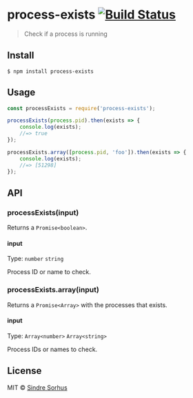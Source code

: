 # process-exists [![Build Status](https://travis-ci.org/sindresorhus/process-exists.svg?branch=master)](https://travis-ci.org/sindresorhus/process-exists)

> Check if a process is running


## Install

```
$ npm install process-exists
```


## Usage

```js
const processExists = require('process-exists');

processExists(process.pid).then(exists => {
	console.log(exists);
	//=> true
});

processExists.array([process.pid, 'foo']).then(exists => {
	console.log(exists);
	//=> [51298]
});
```


## API

### processExists(input)

Returns a `Promise<boolean>`.

#### input

Type: `number` `string`

Process ID or name to check.

### processExists.array(input)

Returns a `Promise<Array>` with the processes that exists.

#### input

Type: `Array<number>` `Array<string>`

Process IDs or names to check.


## License

MIT © [Sindre Sorhus](https://sindresorhus.com)
